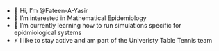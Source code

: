 - 👋 Hi, I’m @Fateen-A-Yasir
- 👀 I’m interested in Mathematical Epidemiology
- 🌱 I’m currently learning how to run simulations specific for epidmiological systems
- ⚡ I like to stay active and am part of the Univeristy Table Tennis team

<!---
Fateen-A-Yasir/Fateen-A-Yasir is a ✨ special ✨ repository because its `README.md` (this file) appears on your GitHub profile.
You can click the Preview link to take a look at your changes.
--->
